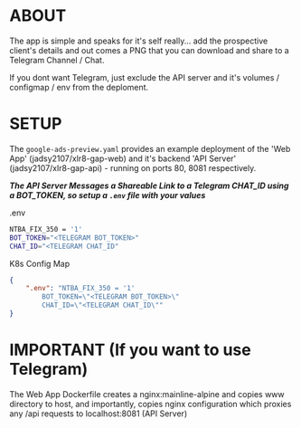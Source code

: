 # ABOUT

The app is simple and speaks for it's self really... add the prospective client's details and out comes a PNG that you can download and share to a Telegram Channel / Chat. 

If you dont want Telegram, just exclude the API server and it's volumes / configmap / env from the deploment.

# SETUP

The `google-ads-preview.yaml` provides an example deployment of the 'Web App' (jadsy2107/xlr8-gap-web) and it's backend 'API Server' (jadsy2107/xlr8-gap-api) - running on ports 80, 8081 respectively.

***The API Server Messages a Shareable Link to a Telegram CHAT_ID using a BOT_TOKEN, so setup a `.env` file with your values***

.env 
```bash
NTBA_FIX_350 = '1'
BOT_TOKEN="<TELEGRAM BOT_TOKEN>"
CHAT_ID="<TELEGRAM CHAT_ID"
```

K8s Config Map
```json
{
	".env": "NTBA_FIX_350 = '1'
		BOT_TOKEN=\"<TELEGRAM BOT_TOKEN>\"
		CHAT_ID=\"<TELEGRAM CHAT_ID\""
}
```

# IMPORTANT (If you want to use Telegram)

The Web App Dockerfile creates a nginx:mainline-alpine and copies www directory to host, and importantly, copies nginx configuration which proxies any /api requests to localhost:8081 (API Server)

